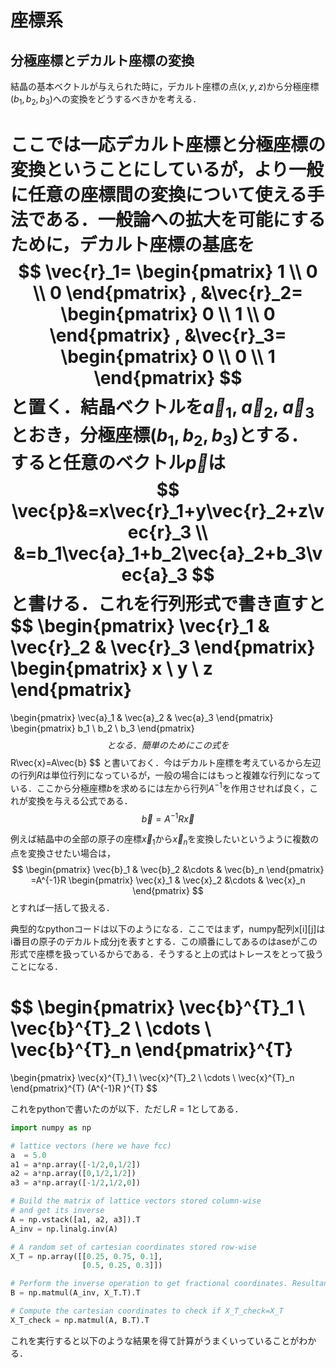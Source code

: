 # 座標系



## 分極座標とデカルト座標の変換

結晶の基本ベクトルが与えられた時に，デカルト座標の点$(x,y,z)$から分極座標$(b_1,b_2,b_3)$への変換をどうするべきかを考える．

ここでは一応デカルト座標と分極座標の変換ということにしているが，より一般に任意の座標間の変換について使える手法である．一般論への拡大を可能にするために，デカルト座標の基底を
$$
\vec{r}_1=
\begin{pmatrix}
1 \\
0 \\
0 
\end{pmatrix} ,
&\vec{r}_2=
\begin{pmatrix}
0 \\
1 \\
0 
\end{pmatrix} ,
&\vec{r}_3=
\begin{pmatrix}
0 \\
0 \\
1 
\end{pmatrix}
$$
と置く．結晶ベクトルを$\vec{a}_1$, $\vec{a}_2$, $\vec{a}_3$とおき，分極座標$(b_1,b_2,b_3)$とする．すると任意のベクトル$\vec{p}$は
$$
\vec{p}&=x\vec{r}_1+y\vec{r}_2+z\vec{r}_3 \\
&=b_1\vec{a}_1+b_2\vec{a}_2+b_3\vec{a}_3
$$
と書ける．これを行列形式で書き直すと
$$
\begin{pmatrix}
\vec{r}_1 & \vec{r}_2 & \vec{r}_3 
\end{pmatrix}
\begin{pmatrix}
x \\
y \\
z
\end{pmatrix}
=
\begin{pmatrix}
\vec{a}_1 & \vec{a}_2 & \vec{a}_3 
\end{pmatrix}
\begin{pmatrix}
b_1 \\
b_2 \\
b_3
\end{pmatrix}
$$
となる．簡単のためにこの式を
$$
R\vec{x}=A\vec{b}
$$
と書いておく．今はデカルト座標を考えているから左辺の行列$R$は単位行列になっているが，一般の場合にはもっと複雑な行列になっている．ここから分極座標$b$を求めるには左から行列$A^{-1}$を作用させれば良く，これが変換を与える公式である．
$$
\vec{b}=A^{-1}R \vec{x}
$$

例えば結晶中の全部の原子の座標$\vec{x}_1$から$\vec{x}_n$を変換したいというように複数の点を変換させたい場合は，
$$
\begin{pmatrix}
\vec{b}_1 & \vec{b}_2 &\cdots & \vec{b}_n
\end{pmatrix}
=A^{-1}R 
\begin{pmatrix}
\vec{x}_1 & \vec{x}_2 &\cdots & \vec{x}_n
\end{pmatrix}
$$
とすれば一括して扱える．

典型的なpythonコードは以下のようになる．ここではまず，numpy配列x[i][j]はi番目の原子のデカルト成分jを表すとする．この順番にしてあるのはaseがこの形式で座標を扱っているからである．そうすると上の式はトレースをとって扱うことになる．

$$
\begin{pmatrix}
\vec{b}^{T}_1 \\
\vec{b}^{T}_2 \\
\cdots \\
\vec{b}^{T}_n
\end{pmatrix}^{T}
=
\begin{pmatrix}
\vec{x}^{T}_1 \\
\vec{x}^{T}_2 \\
\cdots \\
\vec{x}^{T}_n
\end{pmatrix}^{T}
(A^{-1}R )^{T}
$$

これをpythonで書いたのが以下．ただし$R=1$としてある．

```python
import numpy as np

# lattice vectors (here we have fcc)
a  = 5.0
a1 = a*np.array([-1/2,0,1/2])
a2 = a*np.array([0,1/2,1/2])
a3 = a*np.array([-1/2,1/2,0])

# Build the matrix of lattice vectors stored column-wise
# and get its inverse
A = np.vstack([a1, a2, a3]).T
A_inv = np.linalg.inv(A)

# A random set of cartesian coordinates stored row-wise
X_T = np.array([[0.25, 0.75, 0.1], 
                [0.5, 0.25, 0.3]])

# Perform the inverse operation to get fractional coordinates. Resultant B is ?
B = np.matmul(A_inv, X_T.T).T

# Compute the cartesian coordinates to check if X_T_check=X_T
X_T_check = np.matmul(A, B.T).T
```

これを実行すると以下のような結果を得て計算がうまくいっていることがわかる．